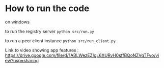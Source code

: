 # How to run the code

on windows

to run the registry server
`python src/run.py`

to run a peer client instance
`python src/run_client.py`


Link to video showing app features :  https://drive.google.com/file/d/1ABLWezEZIgL6XURvH0sffBQoNZVqTFvo/view?usp=sharing

